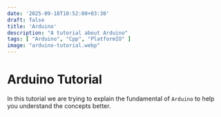 ```yaml
---
date: '2025-09-18T10:52:00+03:30'
draft: false
title: 'Arduino'
description: "A tutorial about Arduino"
tags: [ "Arduino", "Cpp", "PlatformIO" ]
image: "arduino-tutorial.webp"
---
```


# Arduino Tutorial

In this tutorial we are trying to explain the fundamental of `Arduino`
to help you understand the concepts better.

